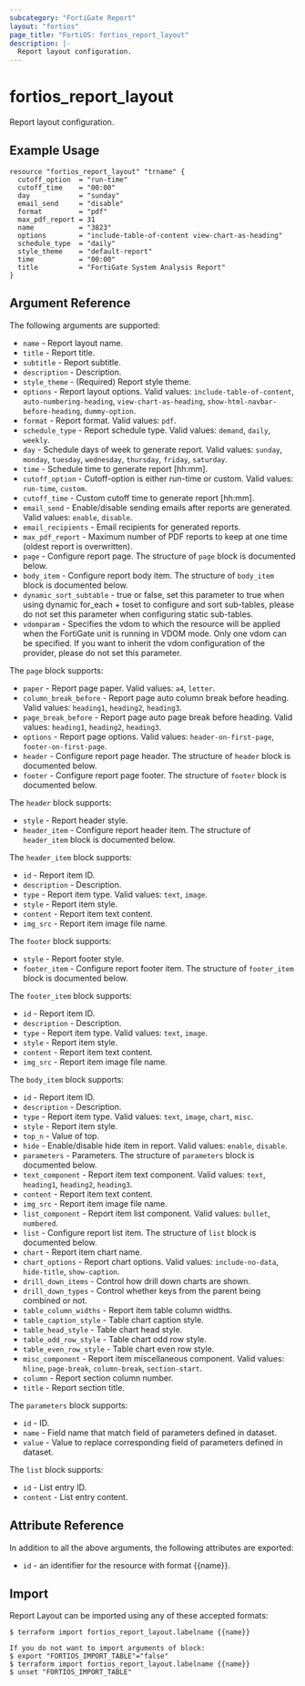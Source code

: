 ```yaml
---
subcategory: "FortiGate Report"
layout: "fortios"
page_title: "FortiOS: fortios_report_layout"
description: |-
  Report layout configuration.
---
```


# fortios_report_layout
Report layout configuration.

## Example Usage

```hcl
resource "fortios_report_layout" "trname" {
  cutoff_option  = "run-time"
  cutoff_time    = "00:00"
  day            = "sunday"
  email_send     = "disable"
  format         = "pdf"
  max_pdf_report = 31
  name           = "3823"
  options        = "include-table-of-content view-chart-as-heading"
  schedule_type  = "daily"
  style_theme    = "default-report"
  time           = "00:00"
  title          = "FortiGate System Analysis Report"
}
```

## Argument Reference

The following arguments are supported:

* `name` - Report layout name.
* `title` - Report title.
* `subtitle` - Report subtitle.
* `description` - Description.
* `style_theme` - (Required) Report style theme.
* `options` - Report layout options. Valid values: `include-table-of-content`, `auto-numbering-heading`, `view-chart-as-heading`, `show-html-navbar-before-heading`, `dummy-option`.
* `format` - Report format. Valid values: `pdf`.
* `schedule_type` - Report schedule type. Valid values: `demand`, `daily`, `weekly`.
* `day` - Schedule days of week to generate report. Valid values: `sunday`, `monday`, `tuesday`, `wednesday`, `thursday`, `friday`, `saturday`.
* `time` - Schedule time to generate report [hh:mm].
* `cutoff_option` - Cutoff-option is either run-time or custom. Valid values: `run-time`, `custom`.
* `cutoff_time` - Custom cutoff time to generate report [hh:mm].
* `email_send` - Enable/disable sending emails after reports are generated. Valid values: `enable`, `disable`.
* `email_recipients` - Email recipients for generated reports.
* `max_pdf_report` - Maximum number of PDF reports to keep at one time (oldest report is overwritten).
* `page` - Configure report page. The structure of `page` block is documented below.
* `body_item` - Configure report body item. The structure of `body_item` block is documented below.
* `dynamic_sort_subtable` - true or false, set this parameter to true when using dynamic for_each + toset to configure and sort sub-tables, please do not set this parameter when configuring static sub-tables.
* `vdomparam` - Specifies the vdom to which the resource will be applied when the FortiGate unit is running in VDOM mode. Only one vdom can be specified. If you want to inherit the vdom configuration of the provider, please do not set this parameter.

The `page` block supports:

* `paper` - Report page paper. Valid values: `a4`, `letter`.
* `column_break_before` - Report page auto column break before heading. Valid values: `heading1`, `heading2`, `heading3`.
* `page_break_before` - Report page auto page break before heading. Valid values: `heading1`, `heading2`, `heading3`.
* `options` - Report page options. Valid values: `header-on-first-page`, `footer-on-first-page`.
* `header` - Configure report page header. The structure of `header` block is documented below.
* `footer` - Configure report page footer. The structure of `footer` block is documented below.

The `header` block supports:

* `style` - Report header style.
* `header_item` - Configure report header item. The structure of `header_item` block is documented below.

The `header_item` block supports:

* `id` - Report item ID.
* `description` - Description.
* `type` - Report item type. Valid values: `text`, `image`.
* `style` - Report item style.
* `content` - Report item text content.
* `img_src` - Report item image file name.

The `footer` block supports:

* `style` - Report footer style.
* `footer_item` - Configure report footer item. The structure of `footer_item` block is documented below.

The `footer_item` block supports:

* `id` - Report item ID.
* `description` - Description.
* `type` - Report item type. Valid values: `text`, `image`.
* `style` - Report item style.
* `content` - Report item text content.
* `img_src` - Report item image file name.

The `body_item` block supports:

* `id` - Report item ID.
* `description` - Description.
* `type` - Report item type. Valid values: `text`, `image`, `chart`, `misc`.
* `style` - Report item style.
* `top_n` - Value of top.
* `hide` - Enable/disable hide item in report. Valid values: `enable`, `disable`.
* `parameters` - Parameters. The structure of `parameters` block is documented below.
* `text_component` - Report item text component. Valid values: `text`, `heading1`, `heading2`, `heading3`.
* `content` - Report item text content.
* `img_src` - Report item image file name.
* `list_component` - Report item list component. Valid values: `bullet`, `numbered`.
* `list` - Configure report list item. The structure of `list` block is documented below.
* `chart` - Report item chart name.
* `chart_options` - Report chart options. Valid values: `include-no-data`, `hide-title`, `show-caption`.
* `drill_down_items` - Control how drill down charts are shown.
* `drill_down_types` - Control whether keys from the parent being combined or not.
* `table_column_widths` - Report item table column widths.
* `table_caption_style` - Table chart caption style.
* `table_head_style` - Table chart head style.
* `table_odd_row_style` - Table chart odd row style.
* `table_even_row_style` - Table chart even row style.
* `misc_component` - Report item miscellaneous component. Valid values: `hline`, `page-break`, `column-break`, `section-start`.
* `column` - Report section column number.
* `title` - Report section title.

The `parameters` block supports:

* `id` - ID.
* `name` - Field name that match field of parameters defined in dataset.
* `value` - Value to replace corresponding field of parameters defined in dataset.

The `list` block supports:

* `id` - List entry ID.
* `content` - List entry content.


## Attribute Reference

In addition to all the above arguments, the following attributes are exported:
* `id` - an identifier for the resource with format {{name}}.

## Import

Report Layout can be imported using any of these accepted formats:
```
$ terraform import fortios_report_layout.labelname {{name}}

If you do not want to import arguments of block:
$ export "FORTIOS_IMPORT_TABLE"="false"
$ terraform import fortios_report_layout.labelname {{name}}
$ unset "FORTIOS_IMPORT_TABLE"
```
